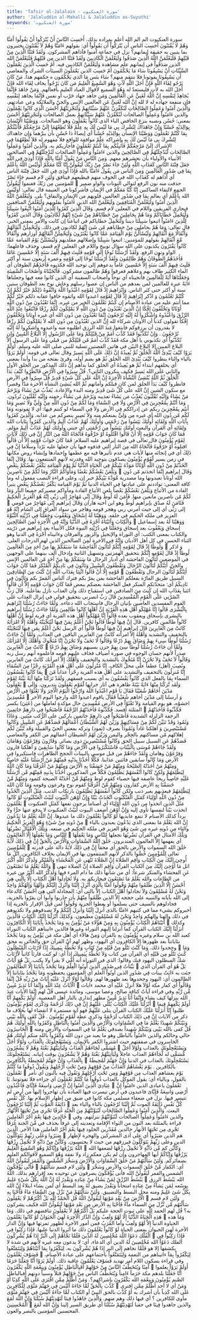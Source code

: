 ```yaml
---
title: 'Tafsir al-Jalalain - سورة العنكبوت'
author: 'Jalaluddin al-Mahalli & Jalaluddin as-Suyuthi'
keywords: 'سورة العنكبوت'
---
```


سورة العنكبوت
الم
الم
الله أعلم بمراده بذلك.
أَحَسِبَ النَّاسُ أَنْ يُتْرَكُوا أَنْ يَقُولُوا آَمَنَّا وَهُمْ لَا يُفْتَنُونَ
أَحَسِبَ الناس أَن يُتْرَكُواْ أَن يَقُولُواْ
أي: بقولهم
ءَامَنَّا وَهُمْ لاَ يُفْتَنُونَ
يختبرون بما يتبين به حقيقة إيمانهم؟ نزل في جماعة آمنوا فآذاهم المشركون.
وَلَقَدْ فَتَنَّا الَّذِينَ مِنْ قَبْلِهِمْ فَلَيَعْلَمَنَّ اللَّهُ الَّذِينَ صَدَقُوا وَلَيَعْلَمَنَّ الْكَاذِبِينَ
وَلَقَدْ فَتَنَّا الذين مِن قَبْلِهِمْ فَلَيَعْلَمَنَّ الله الذين صَدَقُواْ
في إيمانهم علم مشاهدة
وَلَيَعْلَمَنَّ الكاذبين
فيه.
أَمْ حَسِبَ الَّذِينَ يَعْمَلُونَ السَّيِّئَاتِ أَنْ يَسْبِقُونَا سَاءَ مَا يَحْكُمُونَ
أَمْ حَسِبَ الذين يَعْمَلُونَ السيئات
الشرك والمعاصي
أَن يَسْبِقُونَا
يفوتونا فلا ننتقم منهم؟
سَاءَ
بئس
مَا
الذي
يَحْكُمُون
ه حكمهم هذا.
مَنْ كَانَ يَرْجُو لِقَاءَ اللَّهِ فَإِنَّ أَجَلَ اللَّهِ لَآَتٍ وَهُوَ السَّمِيعُ الْعَلِيمُ
مَن كَانَ يَرْجُواْ
يخاف
لِقَاء الله فَإِنَّ أَجَلَ الله
به
لأَتٍ
فليستعدّ له
وَهُوَ السميع
لأقوال العباد
العليم
بأفعالهم.
وَمَنْ جَاهَدَ فَإِنَّمَا يُجَاهِدُ لِنَفْسِهِ إِنَّ اللَّهَ لَغَنِيٌّ عَنِ الْعَالَمِينَ
وَمَن جاهد
جهاد حَرْب أو نفس
فَإِنَّمَا يجاهد لِنَفْسِهِ
فإن منفعة جهاده له لا لله
إِنَّ الله لَغَنِىٌّ عَنِ العالمين
الإِنس والجنّ والملائكة وعن عبادتهم.
وَالَّذِينَ آَمَنُوا وَعَمِلُوا الصَّالِحَاتِ لَنُكَفِّرَنَّ عَنْهُمْ سَيِّئَاتِهِمْ وَلَنَجْزِيَنَّهُمْ أَحْسَنَ الَّذِي كَانُوا يَعْمَلُونَ
والذين ءَامَنُواْ وَعَمِلُواْ الصالحات لَنُكَفّرَنَّ عَنْهُمْ سَيِّئَاتِهِمْ
بعمل الصالحات
وَلَنَجْزِيَنَّهُمْ أَحْسَنَ
بمعنى: حُسْن ونصبه بنزع الخافض الباء
الذي كَانُواْ يَعْمَلُونَ
وهو الصالحات.
وَوَصَّيْنَا الْإِنْسَانَ بِوَالِدَيْهِ حُسْنًا وَإِنْ جَاهَدَاكَ لِتُشْرِكَ بِي مَا لَيْسَ لَكَ بِهِ عِلْمٌ فَلَا تُطِعْهُمَا إِلَيَّ مَرْجِعُكُمْ فَأُنَبِّئُكُمْ بِمَا كُنْتُمْ تَعْمَلُونَ
وَوَصَّيْنَا الإنسان بِوَالِدَيْهِ حُسْناً
أي إيصاءً ذا حُسْنٍ بأن يبرَّهما
وَإِن جاهداك لِتُشْرِكَ بِى مَا لَيْسَ لَكَ بِهِ
بإشراكه
عِلْمٌ
موافقة للواقع فلا مفهوم له
فَلاَ تُطِعْهُمَا
في الإِشراك
إِلَىَّ مَرْجِعُكُمْ فَأُنَبِئُكُم بِمَا كُنتُمْ تَعْمَلُونَ
فأجازيكم به.
وَالَّذِينَ آَمَنُوا وَعَمِلُوا الصَّالِحَاتِ لَنُدْخِلَنَّهُمْ فِي الصَّالِحِينَ
والذين ءَامَنُواْ وَعَمِلُواْ الصالحات لَنُدْخِلَنَّهُمْ فِي الصالحين
الأنبياء والأولياء بأن نحشرهم معهم.
وَمِنَ النَّاسِ مَنْ يَقُولُ آَمَنَّا بِاللَّهِ فَإِذَا أُوذِيَ فِي اللَّهِ جَعَلَ فِتْنَةَ النَّاسِ كَعَذَابِ اللَّهِ وَلَئِنْ جَاءَ نَصْرٌ مِنْ رَبِّكَ لَيَقُولُنَّ إِنَّا كُنَّا مَعَكُمْ أَوَلَيْسَ اللَّهُ بِأَعْلَمَ بِمَا فِي صُدُورِ الْعَالَمِينَ
وَمِنَ الناس مَن يِقُولُ ءَامَنَّا بالله فَإِذَا أُوذِىَ فِي الله جَعَلَ فِتْنَةَ الناس
أي أذاهم له
كَعَذَابِ الله
في الخوف منهم فيطيعهم فينافق
وَلَئِنِ
لام قسم
جَاءَ نَصْرٌ
للمؤمنين
مِن رَبّكَ
فغنموا
لَّيَقُولَنَّ

حذفت منه نون الرفع لتوالي النونات والواو ضمير الجمع لالتقاء الساكنين
إِنَّا كُنَّا مَعَكُمْ
في الإِيمان فأشرِكونا في الغنيمة قال تعالى:
أَوَلَيْسَ الله بِأَعْلَمَ
أي بعالم
بِمَا فِي صُدُورِ العالمين
قلوبهم من الإِيمان والنفاق؟ بلى.
وَلَيَعْلَمَنَّ اللَّهُ الَّذِينَ آَمَنُوا وَلَيَعْلَمَنَّ الْمُنَافِقِينَ
وَلَيَعْلَمَنَّ الله الذين ءَامَنُواْ
بقلوبهم
وَلَيَعْلَمَنَّ المنافقين
فيجازي الفريقين واللام في الفعلين لام قسم.
وَقَالَ الَّذِينَ كَفَرُوا لِلَّذِينَ آَمَنُوا اتَّبِعُوا سَبِيلَنَا وَلْنَحْمِلْ خَطَايَاكُمْ وَمَا هُمْ بِحَامِلِينَ مِنْ خَطَايَاهُمْ مِنْ شَيْءٍ إِنَّهُمْ لَكَاذِبُونَ
وَقَالَ الذين كَفَرُواْ لِلَّذِينَ ءَامَنُواْ اتبعوا سَبِيلَنَا
ديننا
وَلْنَحْمِلْ خطاياكم
في اتباعنا إن كانت والأمر بمعنى الخبر، قال تعالى:
وَمَا هُمْ بحاملين مِنْ خطاياهم مّن شَئ إِنَّهُمْ لكاذبون
في ذلك.
وَلَيَحْمِلُنَّ أَثْقَالَهُمْ وَأَثْقَالًا مَعَ أَثْقَالِهِمْ وَلَيُسْأَلُنَّ يَوْمَ الْقِيَامَةِ عَمَّا كَانُوا يَفْتَرُونَ
وَلَيَحْمِلُنَّ أَثْقَالَهُمْ
أوزارهم
وَأَثْقَالاً مَّعَ أَثْقَالِهِمْ
بقولهم للمؤمنين:
اتبعوا سَبِيلَنَا
وإضلالهم مقلديهم
وَلَيُسْئَلُنَّ يَوْمُ القيامة عَمَّا كَانُواْ يَفْتَرُونَ
يكذبون على الله سؤال توبيخ واللام في الفعلين لام قسم، وحذف فاعلهما: الواو ونون الرفع.
وَلَقَدْ أَرْسَلْنَا نُوحًا إِلَى قَوْمِهِ فَلَبِثَ فِيهِمْ أَلْفَ سَنَةٍ إِلَّا خَمْسِينَ عَامًا فَأَخَذَهُمُ الطُّوفَانُ وَهُمْ ظَالِمُونَ
وَلَقَدْ أَرْسَلْنَا نُوحًا إلى قَوْمِهِ
وعمره أربعون سنة أو أكثر
فَلَبِثَ فِيهِمْ أَلْفَ سَنَةٍ إِلاَّ خَمْسِينَ عَاماً
يدعوهم إلى توحيد الله فكذبوه
فَأَخَذَهُمُ الطوفان
أي الماء الكثير طاف بهم وعلاهم فغرقوا
وَهُمْ ظالمون
مشركون.
فَأَنْجَيْنَاهُ وَأَصْحَابَ السَّفِينَةِ وَجَعَلْنَاهَا آَيَةً لِلْعَالَمِينَ
فأنجيناه
أي نوحاً
وأصحاب السفينة
أي الذين كانوا معه فيها
وجعلناها ءَايَةً
عبرة
للعالمين
لمن بعدهم من الناس إن عصوا رسلهم وعاش نوح بعد الطوفان ستين سنة أو أكثر حتى كثر الناس.
وَإِبْرَاهِيمَ إِذْ قَالَ لِقَوْمِهِ اعْبُدُوا اللَّهَ وَاتَّقُوهُ ذَلِكُمْ خَيْرٌ لَكُمْ إِنْ كُنْتُمْ تَعْلَمُونَ
وَ
اذْكر
إِبْرَاهِيمَ إِذْ قَالَ لِقَوْمِهِ اعبدوا الله واتقوه
خافوا عقابه
ذلكم خَيْرٌ لَّكُمْ
مما أنتم عليه من عبادة الأصنام
إِن كُنتُمْ تَعْلَمُونَ
الخير من غيره.
إِنَّمَا تَعْبُدُونَ مِنْ دُونِ اللَّهِ أَوْثَانًا وَتَخْلُقُونَ إِفْكًا إِنَّ الَّذِينَ تَعْبُدُونَ مِنْ دُونِ اللَّهِ لَا يَمْلِكُونَ لَكُمْ رِزْقًا فَابْتَغُوا عِنْدَ اللَّهِ الرِّزْقَ وَاعْبُدُوهُ وَاشْكُرُوا لَهُ إِلَيْهِ تُرْجَعُونَ
إِنَّمَا تَعْبُدُونَ مِن دُونِ الله
أي غيره
أوثانا وَتَخْلُقُونَ إِفْكاً
تقولون كذباً أن الأوثان شركاء لله
إِنَّ الذين تَعْبُدُونَ مِن دُونِ الله لاَ يَمْلِكُونَ لَكُمْ رِزْقاً
لا يقدرون أن يرزقوكم
فابتغوا عِندَ الله الرزق
اطلبوه منه
واعبدوه واشكروا لَهُ إِلَيْهِ تُرْجَعُونَ
.
وَإِنْ تُكَذِّبُوا فَقَدْ كَذَّبَ أُمَمٌ مِنْ قَبْلِكُمْ وَمَا عَلَى الرَّسُولِ إِلَّا الْبَلَاغُ الْمُبِينُ
وَإِن تُكَذّبُواْ
أي تكذبوني يا أهل مكة
فَقَدْ كَذَّبَ أُمَمٌ مّن قَبْلِكُمْ
من قبلي
وَمَا عَلَى الرسول إِلاَّ البلاغ المبين
إلا البلاغ البيّن في هاتين القصتين تسلية للنبي صلى الله عليه وسلم.
أَوَلَمْ يَرَوْا كَيْفَ يُبْدِئُ اللَّهُ الْخَلْقَ ثُمَّ يُعِيدُهُ إِنَّ ذَلِكَ عَلَى اللَّهِ يَسِيرٌ
وقال تعالى في قومه:
أَوَلَمْ يَرَوْاْ
بالياء والتاء ينظروا
كَيْفَ يُبْدِئ الله الخلق ثُمَّ
هو بضم أوله، وقرئ بفتحه من بدأ وأبدأ بمعنى أي يخلقهم ابتداء
ثُمَّ
هو
يُعِيدُهُ
أي الخلق كما بدأهم
إِنَّ ذلك
المذكور من الخلق الأول والثاني
عَلَى الله يَسِيرٌ
فكيف ينكرون الثاني؟.
قُلْ سِيرُوا فِي الْأَرْضِ فَانْظُرُوا كَيْفَ بَدَأَ الْخَلْقَ ثُمَّ اللَّهُ يُنْشِئُ النَّشْأَةَ الْآَخِرَةَ إِنَّ اللَّهَ عَلَى كُلِّ شَيْءٍ قَدِيرٌ
قُلْ سِيرُواْ فِي الأرض فانظروا كَيْفَ بَدَأَ الخلق
لمن كان قبلكم وأماتهم
ثُمَّ الله يُنشِئ النشأة الأخرة
مَدّاً وقصراً مع سكون الشين
إِنَّ الله على كُلِّ شَئ قَدِيرٌ
ومنه البدء والإِعادة.
يُعَذِّبُ مَنْ يَشَاءُ وَيَرْحَمُ مَنْ يَشَاءُ وَإِلَيْهِ تُقْلَبُونَ
يُعَذّبُ مَن يَشَاءُ
تعذيبه
وَيَرْحَمُ مَن يَشَاءُ
رحمته
وَإِلَيْهِ تُقْلَبُونَ
تُردّون.
وَمَا أَنْتُمْ بِمُعْجِزِينَ فِي الْأَرْضِ وَلَا فِي السَّمَاءِ وَمَا لَكُمْ مِنْ دُونِ اللَّهِ مِنْ وَلِيٍّ وَلَا نَصِيرٍ
وَمَا أَنتُم بِمُعْجِزِينَ
ربكم عن إدراككم
فِي الأرض وَلاَ فِي السماء
لو كنتم فيها: أي لا تفوتونه
وَمَا لَكُم مّن دُونِ الله
أي غيره
مِن وَلِىٍّ
يمنعكم منه
وَلاَ نَصِيرٍ
ينصركم من عذابه.
وَالَّذِينَ كَفَرُوا بِآَيَاتِ اللَّهِ وَلِقَائِهِ أُولَئِكَ يَئِسُوا مِنْ رَحْمَتِي وَأُولَئِكَ لَهُمْ عَذَابٌ أَلِيمٌ
والذين كَفَرُواْ بئايات الله وَلِقَائِهِ
أي القرآن والبعث
أولئك يَئِسُواْ مِن رَّحْمَتِى
أي جنتي
وأولئك لَهُمْ عَذَابٌ أَلِيمٌ
مؤلم.
فَمَا كَانَ جَوَابَ قَوْمِهِ إِلَّا أَنْ قَالُوا اقْتُلُوهُ أَوْ حَرِّقُوهُ فَأَنْجَاهُ اللَّهُ مِنَ النَّارِ إِنَّ فِي ذَلِكَ لَآَيَاتٍ لِقَوْمٍ يُؤْمِنُونَ
قال تعالى في قصة إبراهيم عليه السلام:
فَمَا كَانَ جَوَابَ قَوْمِهِ إِلاَّ أَن قَالُواْ اقتلوه أَوْ حَرّقُوهُ فَأَنْجَاهُ الله مِنَ النار
التي قذفوه فيها بأن جعلها عليه
بَرْداً وسلاما
إِنَّ فِي ذَلِكَ
أي في إنجائه منها
لأيات
هي عدم تأثيرها فيه مع عظمها وإخمادها وإنشاء روض مكانها في زمن يسير
لّقَوْمٍ يُؤْمِنُونَ
يصدّقون بتوحيد الله وقدرته لأنهم المنتفعون بها.
وَقَالَ إِنَّمَا اتَّخَذْتُمْ مِنْ دُونِ اللَّهِ أَوْثَانًا مَوَدَّةَ بَيْنِكُمْ فِي الْحَيَاةِ الدُّنْيَا ثُمَّ يَوْمَ الْقِيَامَةِ يَكْفُرُ بَعْضُكُمْ بِبَعْضٍ وَيَلْعَنُ بَعْضُكُمْ بَعْضًا وَمَأْوَاكُمُ النَّارُ وَمَا لَكُمْ مِنْ نَاصِرِينَ

وَقَالَ
إبراهيم
إِنَّمَا اتخذتم مّن دُونِ الله أوثانا
تعبدونها وما مصدرية
مَّوَدَّةَ بَيْنِكُمْ
خبر إن، وعلى قراءة النصب مفعول له وما كافة المعنى: تواددتم على عبادتها
فِي الحياة الدنيا ثُمَّ يَوْمَ القيامة يَكْفُرُ بَعْضُكُمْ بِبَعْضٍ
يتبرأ القادة من الأتباع
وَيَلْعَنُ بَعْضُكُمْ بَعْضاً
يلعن الأتباع القادة
ومأواكم
مصيركم جميعا
النار وَمَا لَكُمْ مّن ناصرين
مانعين منها.
فَآَمَنَ لَهُ لُوطٌ وَقَالَ إِنِّي مُهَاجِرٌ إِلَى رَبِّي إِنَّهُ هُوَ الْعَزِيزُ الْحَكِيمُ

فَئَامَنَ لَهُ
صدّق بإبراهيم
لُوطٌ
وهو ابن أخيه هاران
وَقَالَ
إبراهيم
إِنّى مُهَاجِرٌ
من قومي
إلى رَبِّى
أي إلى حيث أمرني ربي وهجر قومه وهاجر من سواد العراق إلى الشام
إِنَّهُ هُوَ العزيز
في ملكه
الحكيم
في خلقه.
وَوَهَبْنَا لَهُ إِسْحَاقَ وَيَعْقُوبَ وَجَعَلْنَا فِي ذُرِّيَّتِهِ النُّبُوَّةَ وَالْكِتَابَ وَآَتَيْنَاهُ أَجْرَهُ فِي الدُّنْيَا وَإِنَّهُ فِي الْآَخِرَةِ لَمِنَ الصَّالِحِينَ

وَوَهَبْنَا لَهُ
بعد إسماعيل
إسحاق وَيَعْقُوبَ
بعد إسحاق
وَجَعَلْنَا فِي ذُرّيَّتِهِ النبوة
فكل الأنبياء بعد إبراهيم من ذرّيته
والكتاب
بمعنى الكتب: أي التوراة والإنجيل والزبور والفرقان
وءاتيناه أَجْرَهُ فِي الدنيا
وهو الثناء الحسن في كل أهل الأديان
وَإِنَّهُ فِي الأخرة لَمِنَ الصالحين
الذين لهم الدرجات العلى.
وَلُوطًا إِذْ قَالَ لِقَوْمِهِ إِنَّكُمْ لَتَأْتُونَ الْفَاحِشَةَ مَا سَبَقَكُمْ بِهَا مِنْ أَحَدٍ مِنَ الْعَالَمِينَ

وَ
اذكر
لُوطاً إِذْ قَالَ لِقَوْمِهِ إِنَّكُمْ
بتحقيق الهمزتين وتسهيل الثانية وإدخال ألف بينهما على الوجهين في الموضعين
لَتَأْتُونَ الفاحشة
أي أدبار الرجال
مَا سَبَقَكُمْ بِهَا مِنْ أَحَدٍ مّن العالمين
الإِنس والجنّ.
أَئِنَّكُمْ لَتَأْتُونَ الرِّجَالَ وَتَقْطَعُونَ السَّبِيلَ وَتَأْتُونَ فِي نَادِيكُمُ الْمُنْكَرَ فَمَا كَانَ جَوَابَ قَوْمِهِ إِلَّا أَنْ قَالُوا ائْتِنَا بِعَذَابِ اللَّهِ إِنْ كُنْتَ مِنَ الصَّادِقِينَ

أَئِنَّكُمْ لَتَأْتُونَ الرجال وَتَقْطَعُونَ السبيل
طريق المارّة بفعلكم الفاحشة بمن يمرّ بكم فترك الناس المَمرّ بكم
وَتَأْتُونَ فِي نَادِيكُمُ
أي: متحدّثكم
المنكر
فعل الفاحشة بعضكم ببعض
فَمَا كَانَ جَوَابَ قَوْمِهِ إِلاَّ أَن قَالُواْ ائتنا بِعَذَابِ الله إِن كُنتَ مِنَ الصادقين
في استقباح ذلك وأن العذاب نازل بفاعليه.
قَالَ رَبِّ انْصُرْنِي عَلَى الْقَوْمِ الْمُفْسِدِينَ
قَالَ رَبِّ انصرنى
بتحقيق قولي في إنزال العذاب
عَلَى القوم المفسدين
العاصين بإتيان الرجال فاستجاب الله دعاءه.
وَلَمَّا جَاءَتْ رُسُلُنَا إِبْرَاهِيمَ بِالْبُشْرَى قَالُوا إِنَّا مُهْلِكُو أَهْلِ هَذِهِ الْقَرْيَةِ إِنَّ أَهْلَهَا كَانُوا ظَالِمِينَ
وَلَمَّا جَاءَتْ رُسُلُنَا إبراهيم بالبشرى
بإسحاق ويعقوب بعده
قَالُواْ إِنَّا مُهْلِكُواْ أَهْلِ هذه القرية
أي قرية لوط
إِنَّ أَهْلَهَا كَانُواْ ظالمين
كافرين.
قَالَ إِنَّ فِيهَا لُوطًا قَالُوا نَحْنُ أَعْلَمُ بِمَنْ فِيهَا لَنُنَجِّيَنَّهُ وَأَهْلَهُ إِلَّا امْرَأَتَهُ كَانَتْ مِنَ الْغَابِرِينَ
قَالَ
إبراهيم
إِنَّ فِيهَا لُوطاً قَالُواْ
أي الرسل
نَحْنُ أَعْلَمُ بِمَن فِيهَا لَنُنَجّيَنَّهُ
بالتخفيف والتشديد
وَأَهْلَهُ إِلاَّ امرأته كَانَتْ مِنَ الغابرين
الباقين في العذاب.
وَلَمَّا أَنْ جَاءَتْ رُسُلُنَا لُوطًا سِيءَ بِهِمْ وَضَاقَ بِهِمْ ذَرْعًا وَقَالُوا لَا تَخَفْ وَلَا تَحْزَنْ إِنَّا مُنَجُّوكَ وَأَهْلَكَ إِلَّا امْرَأَتَكَ كَانَتْ مِنَ الْغَابِرِينَ

وَلَمَّا أَن جَاءَتْ رُسُلُنَا لُوطاً سِئ بِهِمْ
حزن بسببهم
وَضَاقَ بِهِمْ ذَرْعًا
صدراً لأنهم حسان الوجوه في صورة أضياف فخاف عليهم قومه فأعلموه أنهم رسل ربه
وَقَالُواْ لاَ تَخَفْ وَلاَ تَحْزَنْ إِنَّا مُنَجُّوكَ
بالتشديد والتخفيف
وَأَهْلَكَ إِلاَّ امرأتك كَانَتْ مِنَ الغابرين
ونُصِبَ (أهل) عطفاً على محلّ الكاف.
إِنَّا مُنْزِلُونَ عَلَى أَهْلِ هَذِهِ الْقَرْيَةِ رِجْزًا مِنَ السَّمَاءِ بِمَا كَانُوا يَفْسُقُونَ

إِنَّا مُنزِلُونَ
بالتخفيف والتشديد
على أَهْلِ هذه القرية رِجْزاً
عذاباً
مّنَ السماء بِمَا
بالفعل الذي
كَانُواْ يَفْسُقُونَ
به أي بسبب فسقهم.
وَلَقَدْ تَرَكْنَا مِنْهَا آَيَةً بَيِّنَةً لِقَوْمٍ يَعْقِلُونَ

وَلَقَد تَّرَكْنَا مِنْهَا ءَايَةً بَيّنَةً
ظاهرة هي آثار خرابها
لّقَوْمٍ يَعْقِلُونَ
يتدبرون.
وَإِلَى مَدْيَنَ أَخَاهُمْ شُعَيْبًا فَقَالَ يَا قَوْمِ اعْبُدُوا اللَّهَ وَارْجُوا الْيَوْمَ الْآَخِرَ وَلَا تَعْثَوْا فِي الْأَرْضِ مُفْسِدِينَ

وَ
أرسلنا
إلى مَدْيَنَ أخاهم شُعَيْباً فَقَالَ ياقوم اعبدوا الله وارجوا اليوم الأخر
اخشوْه، هو يوم القيامة
وَلاَ تَعْثَوْاْ فِي الأرض مُفْسِدِينَ
حال مؤكدة لعاملها من (عَثِيَ) بكسر المثلثة أفسد.
فَكَذَّبُوهُ فَأَخَذَتْهُمُ الرَّجْفَةُ فَأَصْبَحُوا فِي دَارِهِمْ جَاثِمِينَ

فَكَذَّبُوهُ فَأَخَذَتْهُمُ الرجفة
الزلزلة الشديدة
فَأَصْبَحُواْ فِي دَارِهِمْ جاثمين
باركين على الرُّكب ميّتين.
وَعَادًا وَثَمُودَ وَقَدْ تَبَيَّنَ لَكُمْ مِنْ مَسَاكِنِهِمْ وَزَيَّنَ لَهُمُ الشَّيْطَانُ أَعْمَالَهُمْ فَصَدَّهُمْ عَنِ السَّبِيلِ وَكَانُوا مُسْتَبْصِرِينَ
وَ
أهلكنا
عَاداً وَثَمُودَاْ
بصرف (ثمود) وتركه بمعنى الحيّ والقبيلة
وَقَد تَّبَيَّنَ لَكُم
إهلاكهم
مّن مساكنهم
بالحِجْر واليمن
وَزَيَّنَ لَهُمُ الشيطان أعمالهم
من الكفر والمعاصي
فَصَدَّهُمْ عَنِ السبيل
سبيل الحق
وَكَانُواْ مُسْتَبْصِرِينَ
ذوي بصائر.
وَقَارُونَ وَفِرْعَوْنَ وَهَامَانَ وَلَقَدْ جَاءَهُمْ مُوسَى بِالْبَيِّنَاتِ فَاسْتَكْبَرُوا فِي الْأَرْضِ وَمَا كَانُوا سَابِقِينَ
وَ
أهلكنا
قارون وَفِرْعَوْنَ وهامان وَلَقَدْ جَاءَهُمْ
من قبل
موسى بالبينات
الحجج الظاهرات
فاستكبروا فِي الأرض وَمَا كَانُواْ سابقين
فائتين عذابنا.
فَكُلًّا أَخَذْنَا بِذَنْبِهِ فَمِنْهُمْ مَنْ أَرْسَلْنَا عَلَيْهِ حَاصِبًا وَمِنْهُمْ مَنْ أَخَذَتْهُ الصَّيْحَةُ وَمِنْهُمْ مَنْ خَسَفْنَا بِهِ الْأَرْضَ وَمِنْهُمْ مَنْ أَغْرَقْنَا وَمَا كَانَ اللَّهُ لِيَظْلِمَهُمْ وَلَكِنْ كَانُوا أَنْفُسَهُمْ يَظْلِمُونَ
فَكُلاًّ
من المذكورين
أَخَذْنَا بِذَنبِهِ فَمِنْهُم مَّن أَرْسَلْنَا عَلَيْهِ حَاصِباً
ريحاً عاصفة فيها حصباء كقوم لوط
وَمِنْهُمْ مَّنْ أَخَذَتْهُ الصيحة
كثمود
وَمِنْهُمْ مَّنْ خَسَفْنَا بِهِ الأرض
كقارون
وَمِنْهُمْ مَّنْ أَغْرَقْنَا
كقوم نوح وفرعون وقومه
وَمَا كَانَ الله لِيَظْلِمَهُمْ
فيعذبهم بغير ذنب
ولكن كَانُواْ أَنفُسَهُمْ يَظْلِمُونَ
بارتكاب الذنب.
مَثَلُ الَّذِينَ اتَّخَذُوا مِنْ دُونِ اللَّهِ أَوْلِيَاءَ كَمَثَلِ الْعَنْكَبُوتِ اتَّخَذَتْ بَيْتًا وَإِنَّ أَوْهَنَ الْبُيُوتِ لَبَيْتُ الْعَنْكَبُوتِ لَوْ كَانُوا يَعْلَمُونَ

مَثَلُ الذين اتخذوا مِن دُونِ الله أَوْلِيَاءَ
أي أصناماً يرجون نفعها
كَمَثَلِ العنكبوت اتخذت بَيْتاً
لنفسها تأوي إليه
وَإِنَّ أَوْهَنَ
أضعف
البيوت لَبَيْتُ العنكبوت
لا يدفع عنها حرًّا ولا برداً كذلك الأصنام لا تنفع عابديها
لَوْ كَانُواْ يَعْلَمُونَ
ذلك ما عبدوها.
إِنَّ اللَّهَ يَعْلَمُ مَا يَدْعُونَ مِنْ دُونِهِ مِنْ شَيْءٍ وَهُوَ الْعَزِيزُ الْحَكِيمُ

إِنَّ الله يَعْلَمُ مَا
بمعنى الذي
يَدْعُونَ
يعبدون بالياء والتاء
مِن دُونِهِ
غيره
مِن شَئ وَهُوَ العزيز
في ملكه
الحكيم
في صنعه.
وَتِلْكَ الْأَمْثَالُ نَضْرِبُهَا لِلنَّاسِ وَمَا يَعْقِلُهَا إِلَّا الْعَالِمُونَ

وَتِلْكَ الأمثال
في القرآن
نَضْرِبُهَا
نجعلها
لِلنَّاسِ وَمَا يَعْقِلُهَا
أي يفهمها
إِلاَّ العالمون
المتدبرون.
خَلَقَ اللَّهُ السَّمَاوَاتِ وَالْأَرْضَ بِالْحَقِّ إِنَّ فِي ذَلِكَ لَآَيَةً لِلْمُؤْمِنِينَ

خَلَقَ الله السموات والأرض بالحق
أي محقاً
إِنَّ فِي ذَلِكَ لأَيَةً
دالة على قدرته تعالى
لِلْمُؤْمِنِينَ
خُصُّوا بالذكر لأنهم المنتفعون بها في الإيمان بخلاف الكافرين.
اتْلُ مَا أُوحِيَ إِلَيْكَ مِنَ الْكِتَابِ وَأَقِمِ الصَّلَاةَ إِنَّ الصَّلَاةَ تَنْهَى عَنِ الْفَحْشَاءِ وَالْمُنْكَرِ وَلَذِكْرُ اللَّهِ أَكْبَرُ وَاللَّهُ يَعْلَمُ مَا تَصْنَعُونَ

اتل مَا أُوْحِىَ إِلَيْكَ مِنَ الكتاب
القرآن
وَأَقِمِ الصلاة إِنَّ الصلاة تنهى عَنِ الفحشاء والمنكر
شرعاً: أي من شأنها ذلك ما دام المرء فيها
وَلَذِكْرُ الله أَكْبَرُ
من غيره من الطاعات
والله يَعْلَمُ مَا تَصْنَعُونَ
فيجازيكم به.
وَلَا تُجَادِلُوا أَهْلَ الْكِتَابِ إِلَّا بِالَّتِي هِيَ أَحْسَنُ إِلَّا الَّذِينَ ظَلَمُوا مِنْهُمْ وَقُولُوا آَمَنَّا بِالَّذِي أُنْزِلَ إِلَيْنَا وَأُنْزِلَ إِلَيْكُمْ وَإِلَهُنَا وَإِلَهُكُمْ وَاحِدٌ وَنَحْنُ لَهُ مُسْلِمُونَ
وَلاَ تجادلوا أَهْلَ الكتاب إِلاَّ بالتى
أي: المجادلة التي
هِىَ أَحْسَنُ
كالدعاء إلى الله بآياته والتنبيه على حججه
إِلاَّ الذين ظَلَمُواْ مِنْهُمْ
بأن حاربوا وأبوا أن يقرّوا بالجزية، فجادلوهم بالسيف حتى يسلموا أو يعطوا الجزية
وَقُولُواْ
لمن قَبِلَ الإقرار بالجزية إذا أخبروكم بشيء مما في كتبهم
ءَامَنَّا بالذى أُنزِلَ إِلَيْنَا وَأُنزِلَ إِلَيْكُمْ
ولا تصدقوهم ولا تكذبوهم في ذلك
وإلهنا وإلهكم وَاحِدٌ وَنَحْنُ لَهُ مُسْلِمُونَ
مطيعون.
وَكَذَلِكَ أَنْزَلْنَا إِلَيْكَ الْكِتَابَ فَالَّذِينَ آَتَيْنَاهُمُ الْكِتَابَ يُؤْمِنُونَ بِهِ وَمِنْ هَؤُلَاءِ مَنْ يُؤْمِنُ بِهِ وَمَا يَجْحَدُ بِآَيَاتِنَا إِلَّا الْكَافِرُونَ

وكذلك أَنزَلْنَآ إِلَيْكَ الكتاب
القرآن كما أنزلنا إليهم التوراة وغيرها
فالذين ءاتيناهم الكتاب
التوراة كعبد الله بن سلام وغيره
يُؤْمِنُونَ بِهِ
بالقرآن
وَمِنْ هالآء
أي أهل مكة
مَن يُؤْمِنُ بِهِ وَمَا يَجْحَدُ بئاياتنآ
بعد ظهورها
إِلاَّ الكافرون
أي اليهود، وظهر لهم أنّ القرآن حق والجائي به محق وجحدوا ذلك.
وَمَا كُنْتَ تَتْلُو مِنْ قَبْلِهِ مِنْ كِتَابٍ وَلَا تَخُطُّهُ بِيَمِينِكَ إِذًا لَارْتَابَ الْمُبْطِلُونَ

وَمَا كُنتَ تَتْلُو مِن قَبْلِهِ
أي القرآن
مِن كتاب وَلاَ تَخُطُّهُ بِيَمِينِكَ إِذاً
أي: لو كنت قارئاً كاتباً
لاَّرْتَابَ
شكَّ
المبطلون
اليهود فيك وقالوا: الذي في التوراة أنه أُمِّي لا يقرأ ولا يكتب.
بَلْ هُوَ آَيَاتٌ بَيِّنَاتٌ فِي صُدُورِ الَّذِينَ أُوتُوا الْعِلْمَ وَمَا يَجْحَدُ بِآَيَاتِنَا إِلَّا الظَّالِمُونَ

بَلْ هُوَ
أي القرآن الذي جئت به
ءَايَتٌ بينات فِي صُدُورِ الذين أُوتُواْ العلم
أي المؤمنون يحفظونه
وَمَا يَجْحَدُ بئاياتنا إِلاَّ الظالمون
أي: اليهود وجحدوها بعد ظهورها لهم.
وَقَالُوا لَوْلَا أُنْزِلَ عَلَيْهِ آَيَاتٌ مِنْ رَبِّهِ قُلْ إِنَّمَا الْآَيَاتُ عِنْدَ اللَّهِ وَإِنَّمَا أَنَا نَذِيرٌ مُبِينٌ

وَقَالُواْ
أي كفار مكة
لَوْلآ
هلا
أُنزِلَ عَلَيْهِ
أي محمد
ءايات مِّن رَّبِّهِ
وفي قراءة
آياتٌ
كناقة صالح، وعصا موسى، ومائدة عيسى
قُلْ
لهم
إِنَّمَا الأيات عِندَ الله
ينزلها كيف يشاء
وَإِنَّمَآ أَنَاْ نَذِيرٌ مُّبِينٌ
مظهر إنذاري بالنار أهل المعصية.
أَوَلَمْ يَكْفِهِمْ أَنَّا أَنْزَلْنَا عَلَيْكَ الْكِتَابَ يُتْلَى عَلَيْهِمْ إِنَّ فِي ذَلِكَ لَرَحْمَةً وَذِكْرَى لِقَوْمٍ يُؤْمِنُونَ

أَوَلَمْ يَكْفِهِمْ
فيما طلبوا
إِنّآ أَنزَلْنَا عَلَيْكَ الكتاب
القرآن
يتلى عَلَيْهِمْ
فهو آية مستمرة لا انقضاء لها بخلاف ما ذكر من الآيات
إِنَّ فِي ذَلِكَ
الكتاب
لَرَحْمَةً وذكرى
عظة
لِّقَوْمٍ يُؤْمِنُونَ
.
قُلْ كَفَى بِاللَّهِ بَيْنِي وَبَيْنَكُمْ شَهِيدًا يَعْلَمُ مَا فِي السَّمَاوَاتِ وَالْأَرْضِ وَالَّذِينَ آَمَنُوا بِالْبَاطِلِ وَكَفَرُوا بِاللَّهِ أُولَئِكَ هُمُ الْخَاسِرُونَ

قُلْ كفى بالله بَيْنِى وَبَيْنَكُمْ شَهِيداً
بصدقي
يَعْلَمُ مَا فِي السموات والأرض
ومنه حالي وحالكم
والذين ءامَنُواْ بالباطل
وهو ما يعبد من دون الله
وَكَفَرُواْ بالله
منكم
أولئك هُمُ الخاسرون
في صفقتهم حيث اشتروا الكفر بالإِيمان.
وَيَسْتَعْجِلُونَكَ بِالْعَذَابِ وَلَوْلَا أَجَلٌ مُسَمًّى لَجَاءَهُمُ الْعَذَابُ وَلَيَأْتِيَنَّهُمْ بَغْتَةً وَهُمْ لَا يَشْعُرُونَ

وَيَسْتَعْجِلُونَكَ بالعذاب وَلَوْلاَ أَجَلٌ مُّسَمًّى
له
لَّجَآءَهُمُ العذاب
عاجلاً
وَلَيَأْتِيَنَّهُمْ بَغْتَةً وَهُمْ لاَ يَشْعُرُونَ
بوقت إتيانه.
يَسْتَعْجِلُونَكَ بِالْعَذَابِ وَإِنَّ جَهَنَّمَ لَمُحِيطَةٌ بِالْكَافِرِينَ

يَسْتَعْجِلُونَكَ بالعذاب
في الدنيا
وَإِنَّ جَهَنَّمَ لَمُحِيطَةٌ بالكافرين
.
يَوْمَ يَغْشَاهُمُ الْعَذَابُ مِنْ فَوْقِهِمْ وَمِنْ تَحْتِ أَرْجُلِهِمْ وَيَقُولُ ذُوقُوا مَا كُنْتُمْ تَعْمَلُونَ

يَوْمَ يغشاهم العذاب مِن فَوْقِهِمْ وَمِن تَحْتِ أَرْجُلِهِمْ وَنَقُولُ
فيه بالنون أي نأمر بالقول، وبالياء أي: يقول الموكل بالعذاب
ذُوقُواْ مَا كُنْتُمْ تَعْمَلُونَ
أي جزاءه فلا تفوتوننا.
يَا عِبَادِيَ الَّذِينَ آَمَنُوا إِنَّ أَرْضِي وَاسِعَةٌ فَإِيَّايَ فَاعْبُدُونِ

تَعْمَلُونَ ياعبادى الذين ءامَنُواْ إِنَّ أَرْضِى وَاسِعَةٌ فَإِيَّاىَ فاعبدون
في أرض تيسرت فيها العبادة بأن تهاجروا إليها من أرض لم تتيسر فيها. نزل في ضعفاء مسلمي مكة كانوا في ضيق من إظهار الإِسلام بها.
كُلُّ نَفْسٍ ذَائِقَةُ الْمَوْتِ ثُمَّ إِلَيْنَا تُرْجَعُونَ

كُلُّ نَفْسٍ ذَآئِقَةُ الموت ثُمَّ إِلَيْنَا تُرْجَعُونَ
بالتاء والياء بعد البعث.
وَالَّذِينَ آَمَنُوا وَعَمِلُوا الصَّالِحَاتِ لَنُبَوِّئَنَّهُمْ مِنَ الْجَنَّةِ غُرَفًا تَجْرِي مِنْ تَحْتِهَا الْأَنْهَارُ خَالِدِينَ فِيهَا نِعْمَ أَجْرُ الْعَامِلِينَ

والذين ءَامَنُواْ وَعَمِلُواْ الصالحات لَنُبَوِّئَنَّهُمْ
ننزلنهم. وفي قراءة بالمثلثة بعد النون من الثواء الإِقامة وتعديته إلى غرفاً بحذف في
مِّنَ الجنة غُرَفَاً تَجْرِى مِن تَحْتِهَا الأنهار خالدين
مُقَدّرين الخلود
فِيهَا نِعْمَ أَجْرُ العاملين
هذا الأجر.
الَّذِينَ صَبَرُوا وَعَلَى رَبِّهِمْ يَتَوَكَّلُونَ

هم
الذين صَبَرُواْ
أي على أذى المشركين والهجرة لإِظهار الدين
وعلى رَبِّهِمْ يَتَوَكَّلُونَ
فيرزقهم من حيث لا يحتسبون.
وَكَأَيِّنْ مِنْ دَابَّةٍ لَا تَحْمِلُ رِزْقَهَا اللَّهُ يَرْزُقُهَا وَإِيَّاكُمْ وَهُوَ السَّمِيعُ الْعَلِيمُ

وَكَأَيِّن
كم
مِّن دَآبَّةٍ لاَّ تَحْمِلُ رِزْقَهَا
لضعفها
الله يَرْزُقُهَا وَإِيَّاكُمْ
أيها المهاجرون وإن لم يكن معكم زاد ولا نفقة
وَهُوَ السميع
لأقوالكم
العليم
بضمائركم.
وَلَئِنْ سَأَلْتَهُمْ مَنْ خَلَقَ السَّمَاوَاتِ وَالْأَرْضَ وَسَخَّرَ الشَّمْسَ وَالْقَمَرَ لَيَقُولُنَّ اللَّهُ فَأَنَّى يُؤْفَكُونَ

وَلَئِن
لام قسم
سَأَلْتَهُمْ

أي: الكفار
مَّنْ خَلَقَ السموات والأرض وَسَخَّرَ الشمس والقمر لَيَقُولُنَّ الله فأنى يُؤْفَكُونَ
يصرفون عن توحيده بعد إقرارهم بذلك.
اللَّهُ يَبْسُطُ الرِّزْقَ لِمَنْ يَشَاءُ مِنْ عِبَادِهِ وَيَقْدِرُ لَهُ إِنَّ اللَّهَ بِكُلِّ شَيْءٍ عَلِيمٌ

الله يَبْسُطُ الرزق
يوسّعه
لِمَن يَشآءُ مِنْ عِبَادِهِ
امتحاناً
وَيَقْدِرُ
يضيق
لَهُ
بعد البسط أي لمن يشاء ابتلاءً
إِنَّ الله بِكُلِّ شَئ عَلِيمٌ
ومنه محل البسط والتضييق.
وَلَئِنْ سَأَلْتَهُمْ مَنْ نَزَّلَ مِنَ السَّمَاءِ مَاءً فَأَحْيَا بِهِ الْأَرْضَ مِنْ بَعْدِ مَوْتِهَا لَيَقُولُنَّ اللَّهُ قُلِ الْحَمْدُ لِلَّهِ بَلْ أَكْثَرُهُمْ لَا يَعْقِلُونَ

وَلَئِن
لام قسم
سَأَلْتَهُم مَّن نَّزَّلَ مِنَ السمآء مآءً فَأَحْيَا بِهِ الأرض مِن بَعْدِ مَوْتِهَا لَيَقُولُنَّ الله
فكيف يشركون به؟
قُلِ
لهم
الحمد لِلَّهِ
على ثبوت الحجة عليكم
بَلْ أَكْثَرُهُمْ لاَ يَعْقِلُونَ
تناقضهم في ذلك.
وَمَا هَذِهِ الْحَيَاةُ الدُّنْيَا إِلَّا لَهْوٌ وَلَعِبٌ وَإِنَّ الدَّارَ الْآَخِرَةَ لَهِيَ الْحَيَوَانُ لَوْ كَانُوا يَعْلَمُونَ

وَمَا هذه الحياوة الدنيآ إِلاَّ لَهْوٌ وَلَعِبٌ
وأما القُرَبُ فمن أمور الآخرة لظهور ثمرتها فيها
وَإِنَّ الدار الأخرة لَهِىَ الحيوان
بمعنى الحياة
لَوْ كَانُواْ يَعْلَمُونَ
ذلك ما آثروا الدنيا عليها.
فَإِذَا رَكِبُوا فِي الْفُلْكِ دَعَوُا اللَّهَ مُخْلِصِينَ لَهُ الدِّينَ فَلَمَّا نَجَّاهُمْ إِلَى الْبَرِّ إِذَا هُمْ يُشْرِكُونَ

فَإِذَا رَكِبُواْ فِي الفلك دَعَوُاْ الله مُخْلِصِينَ لَهُ الدين
أي الدعاء، أي: لا يدعون معه غيره لأنهم في شدة لا يكشفها إلا هو
فَلَمَّا نجاهم إِلَى البر إِذَا هُمْ يُشْرِكُونَ
به.
لِيَكْفُرُوا بِمَا آَتَيْنَاهُمْ وَلِيَتَمَتَّعُوا فَسَوْفَ يَعْلَمُونَ

لِيَكْفُرُواْ بِمَآ ءاتيناهم
من النعمة
وَلِيَتَمَتَّعُواْ
باجتماعهم على عبادة الأصنام، وفي قراءة بسكون اللام أمر تهديد
فَسَوْفَ يَعْلَمُونَ
عاقبة ذلك.
أَوَلَمْ يَرَوْا أَنَّا جَعَلْنَا حَرَمًا آَمِنًا وَيُتَخَطَّفُ النَّاسُ مِنْ حَوْلِهِمْ أَفَبِالْبَاطِلِ يُؤْمِنُونَ وَبِنِعْمَةِ اللَّهِ يَكْفُرُونَ

أَوَلَمْ يَرَوْاْ
يعلموا
أَنَّا جَعَلْنَا
بلدهم مكة
حَرَماً ءَامِناً وَيُتَخَطَّفُ الناس مِنْ حَوْلِهِمْ
قتلاً وسبياً دونهم
أفبالباطل
الصَّنم
يُؤْمِنُونَ وَبِنِعْمَةِ الله يَكْفُرُونَ
بإشراكهم؟.
وَمَنْ أَظْلَمُ مِمَّنِ افْتَرَى عَلَى اللَّهِ كَذِبًا أَوْ كَذَّبَ بِالْحَقِّ لَمَّا جَاءَهُ أَلَيْسَ فِي جَهَنَّمَ مَثْوًى لِلْكَافِرِينَ

وَمَنْ
أي لا أحد
أَظْلَمُ مِمَّنِ افترى عَلَى الله كَذِباً
بأن أشرك به
أَوْ كَذَّبَ بالحق
النبيّ أو الكتاب
لَمَّا جآءَهُ أَلَيْسَ فِي جَهَنَّمَ مَثْوًى
مأوى
للكافرين
؟ أي فيها ذلك وهم منهم.
وَالَّذِينَ جَاهَدُوا فِينَا لَنَهْدِيَنَّهُمْ سُبُلَنَا وَإِنَّ اللَّهَ لَمَعَ الْمُحْسِنِينَ

والذين جاهدوا فِينَا
في حقنا
لَنَهْدِيَنَّهُمْ سُبُلَنَا
أي طريق السير إلينا
وَإِنَّ الله لَمَعَ المحسنين
المؤمنين بالنصر والعون.